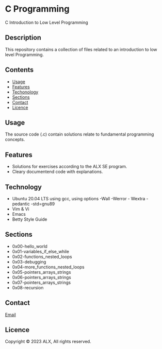 # C Programming
C Introduction to Low Level Programming
## Description
This repository contains a collection of files related to an introduction to low level Programming.
## Contents
* [Usage](#usage)
* [Features](#features)
* [Techonology](#technology)
* [Sections](#Sections)
* [Contact](#contact)
* [Licence](#licence)
## Usage
The source code (.c) contain solutions relate to fundamental programming concepts.
## Features
* Solutions for exercises according to the ALX SE program.
* Cleary documentend code with explanations.
## Technology
* Ubuntu 20.04 LTS using gcc, using options -Wall -Werror - Wextra -pedantic -std=gnu89
* Vim & Vi
* Emacs
* Betty Style Guide
## Sections
* 0x00-hello_world
* 0x01-variables_if_else_while
* 0x02-functions_nested_loops
* 0x03-debugging
* 0x04-more_functions_nested_loops
* 0x05-pointers_arrays_strings
* 0x06-pointers_arrays_strings
* 0x07-pointers_arrays_strings
* 0x08-recursion
## Contact
[Email](mailto:donotunga@gmail.com)
## Licence
Copyright © 2023 ALX, All rights reserved.
